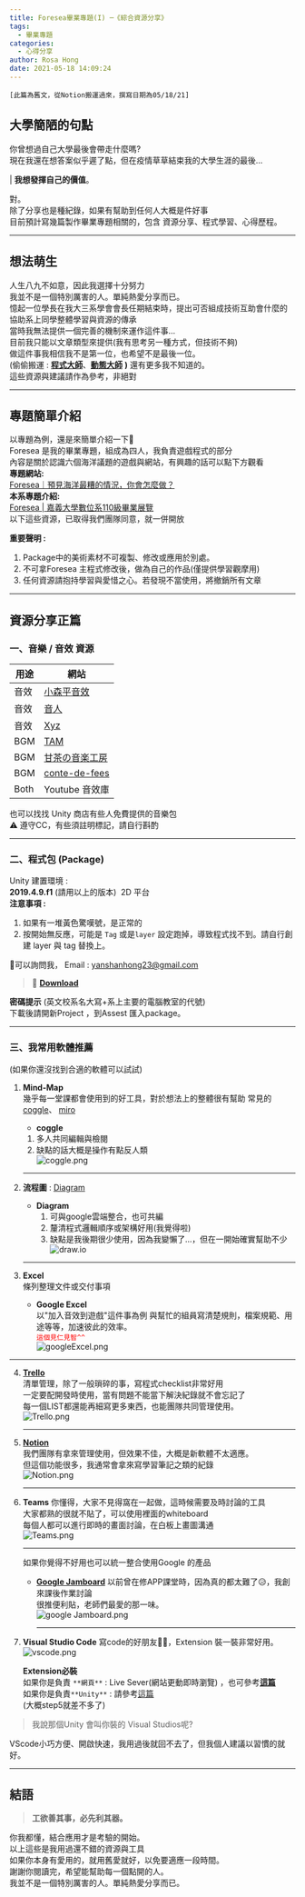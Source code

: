 ```yaml
---
title: Foresea畢業專題(I) ─《綜合資源分享》
tags:
  - 畢業專題
categories:
  - 心得分享
author: Rosa Hong
date: 2021-05-18 14:09:24
---
```

`[此篇為舊文，從Notion搬運過來，撰寫日期為05/18/21]`  

## 大學簡陋的句點 ##
你曾想過自己大學最後會帶走什麼嗎?  
現在我還在想答案似乎遲了點，但在疫情草草結束我的大學生涯的最後...  

<!-- more -->  
| **我想發揮自己的價值**。  

對。  
除了分享也是種紀錄，如果有幫助到任何人大概是件好事  
目前預計寫幾篇製作畢業專題相關的，包含 資源分享、程式學習、心得歷程。  

---

## 想法萌生 ## 

人生八九不如意，因此我選擇十分努力  
我並不是一個特別厲害的人。單純熱愛分享而已。  
憶起一位學長在我大三系學會會長任期結束時，提出可否組成技術互助會什麼的  
協助系上同學整體學習與資源的傳承  
當時我無法提供一個完善的機制來運作這件事…  
目前我只能以文章類型來提供(我有思考另一種方式，但技術不夠)  
做這件事我相信我不是第一位，也希望不是最後一位。  
(偷偷搬運 :  **[程式大師](https://www.youtube.com/channel/UCbZ34gnooSIHXAZUW1_wvgQ)**、**[動態大師](https://www.notion.so/fd0b3d043fcb4bbc86d542424e4b6040)**  **)** 還有更多我不知道的。  
這些資源與建議請作為參考，非絕對

---

## 專題簡單介紹 ##  

以專題為例，還是來簡單介紹一下🥳  
Foresea 是我的畢業專題，組成為四人，我負責遊戲程式的部分  
內容是關於認識六個海洋議題的遊戲與網站，有興趣的話可以點下方觀看  
**專題網站:**  
[Foresea｜預見海洋最糟的情況，你會怎麼做？](https://byforesea.github.io/foresea/)  
**本系專題介紹:**  
[Foresea | 嘉義大學數位系110級畢業展覽](https://dedm66019206.github.io/dedm110expo/about/Foresea.html)  
以下這些資源，已取得我們團隊同意，就一併開放  

**重要聲明 :**
1. Package中的美術素材不可複製、修改或應用於別處。
2. 不可拿Foresea 主程式修改後，做為自己的作品(僅提供學習觀摩用)
3. 任何資源請抱持學習與愛惜之心。若發現不當使用，將撤銷所有文章  
   
---
## 資源分享正篇 ## 

### 一、音樂 / 音效 資源 ###
| 用途 | 網站 |
| ---| --- |
| 音效 | [小森平音效](https://taira-komori.jpn.org/freesoundtw.html) |
| 音效 |  [音人](https://on-jin.com/kiyaku.php) |
| 音效 | [Xyz](https://gamesounds.xyz/) |
| BGM | [TAM](https://www.tam-music.com/se000_category/natural) |
| BGM | [甘茶の音楽工房](http://amachamusic.chagasi.com/index.html) |
| BGM | [conte-de-fees](http://conte-de-fees.com/) |
| Both | Youtube 音效庫 |  

也可以找找 Unity 商店有些人免費提供的音樂包  
⚠ 遵守CC，有些須註明標記，請自行斟酌  

---  

### 二、程式包 (Package) ###  

Unity 建置環境 :  
**2019.4.9.f1** (請用以上的版本)  2D 平台  
**注意事項 :**  
1. 如果有一堆黃色驚嘆號，是正常的
2. 按開始無反應，可能是 `Tag` 或是`layer` 設定跑掉，導致程式找不到。請自行創建 layer 與 tag 替換上。  
 
🤙可以詢問我， Email :  yanshanhong23@gmail.com  

> 📄 **[Download](https://1drv.ms/u/s!AtRw0OR0iI_KjYJrOgYRJWs_90BckQ)**  

**密碼提示** (英文校系名大寫+系上主要的電腦教室的代號)  
下載後請開新Project ，到Assest 匯入package。

---
### 三、我常用軟體推薦  ###
(如果你還沒找到合適的軟體可以試試)    
1. **Mind-Map**  
    幾乎每一堂課都會使用到的好工具，對於想法上的整體很有幫助
    常見的 [coggle](https://coggle.it/)、 [miro](https://miro.com/mind-map/)  
   * **coggle**
    1. 多人共同編輯與檢閱
    2. 缺點的話大概是操作有點反人類  
    ![coggle.png](https://chi01pap001files.storage.live.com/y4mmjL6nXvoTD5vue0HhyP6fa4l_DJEeQ7bsG0goiqQ55KBHTn55tbB_9KK3sirJnSeTFwD3zqKzt_oGtD4owZZ5LfL0NEb28QeJeJwR8UR1LKu_WFL4l4TyXG3J9ThrHj2xiwu_1cDLp1nqvPozMXGybnVOofMfR4nfaUxUyGbjEHBjN61nsIt3D8_VK_3TZuz?width=2728&height=1519&cropmode=none "RUNOOB")    

    ---

2. **流程圖** : <u>[Diagram](https://www.diagrams.net/)</u>  
    * **Diagram**  
        1. 可與google雲端整合，也可共編
        2. 釐清程式邏輯順序或架構好用(我覺得啦)
        3. 缺點是我後期很少使用，因為我變懶了...，但在一開始確實幫助不少  
        ![draw.io](https://chi01pap001files.storage.live.com/y4mYgX9RMMGIobacfZ38FjqtbUkMn9FsRTycTrfWIpisvTwtivy2XZggSR3EjE9ujoc_RHDIRN_cg3z-63Md0F4xsgpWjLtdwxCs7yr3q1TI6o16I9bV2VSKw5rF-p0OwkNuZ0ueesuG8WclWX0AzWnzM3iqv8USR-gqdjPPou-WYuMJOvjdn7ep0ISlzDhWAEJ?width=2705&height=1517&cropmode=none)  
    ---

3. **Excel**  
    條列整理文件或交付事項  
    * **Google Excel**  
        以"加入音效到遊戲"這件事為例
        與幫忙的組員寫清楚規則，檔案規範、用途等等，加速彼此的效率。  
        <font color=#FF0000> `這個見仁見智^^ `</font>  
        ![googleExcel.png](https://chi01pap001files.storage.live.com/y4m-zTcPiKrGUr0_8QqtNeDnkW407YWkCp-iOrL9nwJcFBr2LhD1xfgYNSdhXM9n-SdcXuhpIqVWUQpjChuXTfwa-j2gY1P39AkeAtTO6uls83zOFIxgY6hvPg2QLnFJ7sstNtPJYAsygOp5oKLMMLSxMX9QN7BorimhbOT_wF80MMwwVuGo9JqIqug0V585h8m?width=2711&height=1507&cropmode=none)  

---

4. [**Trello**](https://trello.com/zh-Hant)   
   清單管理，除了一般瑣碎的事，寫程式checklist非常好用  
   一定要配開發時使用，當有問題不能當下解決紀錄就不會忘記了   
   每一個LIST都還能再細寫更多東西，也能團隊共同管理使用。  
   ![Trello.png](https://chi01pap001files.storage.live.com/y4mnqXqhpGYU0GU7j_M-eNzyAz7SLC6gSLfvcU4Np2J8Ca_bJ3Gf8ChjSXOwviwoJaJsgSGsJZM7y0CSCsYDunoUVWfGWwFdt7x61T45BYcF2fvXBwhHpI3KZNip13ae5xHZlVYKDGA2qm71gNcDy-6uzKg53g42_prkJTHdOvDeZjaPJ5oo50iqSt6E239NEZm?width=2732&height=1751&cropmode=none)  

    ---  
5. [**Notion**](https://www.notion.so/product?fredir=1)  
   我們團隊有拿來管理使用，但效果不佳，大概是新軟體不太適應。    
   但這個功能很多，我通常會拿來寫學習筆記之類的紀錄    
   ![Notion.png](https://chi01pap001files.storage.live.com/y4mQsK7Du13b6XsXKXFwW-8NI-gXSCyzmrmtzkxBu791sAWQs5domiCmdDBw2-Sw5TCMqirK85llxH9o2AjMKAV4qgPc1Qo2EbnbyTtqUwus4y0vvBXTRolGYuKXUtM8i9V3o9_XAUMSTWVCJBYI0ZDfP1YSmWAk6MIwNM1kIQXSL0wsWGiGI45zux-1q3JhLfC?width=2720&height=1738&cropmode=none)  
 
    ---
6. **Teams** 
    你懂得，大家不見得窩在一起做，這時候需要及時討論的工具  
    大家都熟的很就不貼了，可以使用裡面的whiteboard  
    每個人都可以進行即時的畫面討論，在白板上畫圖溝通  
    ![Teams.png](https://chi01pap001files.storage.live.com/y4mTNZnfCLxG2SeK8w3pqa3Ks0J5BfNAr7c-0V7eb09ujKkShZi9UZ1JipLBlSxuWfJaf7HYW9LEqV4PXyXh1NN_9YzsfWF-wnWQ0-iBY0rnON-z2kw54UQ5GQcXf37p5VpuQoVeMpyplY_UkuQpXLYgDuof_LEObmcNXi3kIBnxM-PkQus94PjrkivLfOYkcFE?width=2413&height=1526&cropmode=none)  

    ---

    如果你覺得不好用也可以統一整合使用Google 的產品  
    - **[Google Jamboard](https://jamboard.google.com/u/0/)**
        以前曾在修APP課堂時，因為真的都太難了😥，我創來課後作業討論  
        很推便利貼，老師們最愛的那一味。  
        ![google Jamboard.png](https://chi01pap001files.storage.live.com/y4mJWII5EapwwyxJb5NL2PWExyGzoxTbLR09J1m-rw7WvuEkjHTRbHF6p9qMFfBEdXZ-2MojI1fq9jnPm4SvLWQFmYrSNeWLImZLKpVsftIs2ltZIC7ZcmocbqKDHAjGnppV36rW81tR5R5VsfE5qoSH7SV7qTNiJMAeBceb1J6urCXdMbI0LGcNuUTz1_IcvdR?width=2736&height=1510&cropmode=none)  

        ---

7. **Visual Studio Code**
    寫code的好朋友👯‍♀️，Extension 裝一裝非常好用。  
    ![vscode.png](https://chi01pap001files.storage.live.com/y4mWWAZ2a5ZYDZM9BDrvvBYx04ee8joAsfFALh9AtPl3pu_YICmUIbEeBY95KivST82H8__ZQVSpwH53Qu7PV02VOGvpmmZ5baW4hR8p2XGV4jyHxW2m3JMcprETT-aGDTq0M8jMaqMWv9RGhxx9rKILB1ZdxOrpP0blH1_f81PNs28FLwW28fB88PoE8HHjmQJ?width=2736&height=1762&cropmode=none)  

    **Extension必裝**  
    如果你是負責 ` **網頁** ` :  Live Sever(網站更動即時瀏覽) ，也可參考<u>[**這篇**](https://hackmd.io/@TSweb/Bkyx5zY94)</u>  
    如果你是負責` **Unity** ` : 請參考<u>[這篇](https://medium.com/@walkerwalker427/unity-%E7%94%A8vscode%E9%96%8B%E7%99%BCunity3d-491a87a8b880)</u>  
    (大概step5就差不多了) 

> 我說那個Unity 會叫你裝的 Visual Studios呢?  

VScode小巧方便、開啟快速，我用過後就回不去了，但我個人建議以習慣的就好。  

---

## 結語 ##  

> **工欲善其事，必先利其器。**

你我都懂，結合應用才是考驗的開始。  
以上這些是我用過還不錯的資源與工具  
如果你本身有愛用的，就用舊愛就好，以免要適應一段時間。  
謝謝你閱讀完，希望能幫助每一個點開的人。  
我並不是一個特別厲害的人。單純熱愛分享而已。  